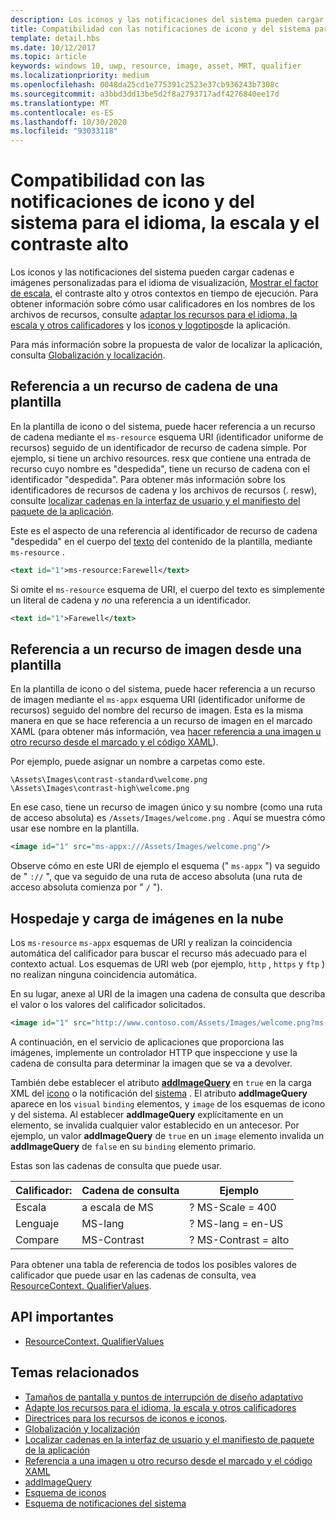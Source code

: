 ```yaml
---
description: Los iconos y las notificaciones del sistema pueden cargar cadenas e imágenes personalizadas para el idioma de visualización, mostrar el factor de escala, el contraste alto y otros contextos en tiempo de ejecución.
title: Compatibilidad con las notificaciones de icono y del sistema para el idioma, la escala y el contraste alto
template: detail.hbs
ms.date: 10/12/2017
ms.topic: article
keywords: windows 10, uwp, resource, image, asset, MRT, qualifier
ms.localizationpriority: medium
ms.openlocfilehash: 0048da25cd1e775391c2523e37cb936243b7308c
ms.sourcegitcommit: a3bbd3dd13be5d2f8a2793717adf4276840ee17d
ms.translationtype: MT
ms.contentlocale: es-ES
ms.lasthandoff: 10/30/2020
ms.locfileid: "93033118"
---
```

# <a name="tile-and-toast-notification-support-for-language-scale-and-high-contrast"></a>Compatibilidad con las notificaciones de icono y del sistema para el idioma, la escala y el contraste alto

Los iconos y las notificaciones del sistema pueden cargar cadenas e imágenes personalizadas para el idioma de visualización, [Mostrar el factor de escala](../../layout/screen-sizes-and-breakpoints-for-responsive-design.md), el contraste alto y otros contextos en tiempo de ejecución. Para obtener información sobre cómo usar calificadores en los nombres de los archivos de recursos, consulte [adaptar los recursos para el idioma, la escala y otros calificadores](../../../app-resources/tailor-resources-lang-scale-contrast.md) y los [iconos y logotipos](../../style/app-icons-and-logos.md)de la aplicación.

Para más información sobre la propuesta de valor de localizar la aplicación, consulta [Globalización y localización](../../globalizing/globalizing-portal.md).

## <a name="refer-to-a-string-resource-from-a-template"></a>Referencia a un recurso de cadena de una plantilla

En la plantilla de icono o del sistema, puede hacer referencia a un recurso de cadena mediante el `ms-resource` esquema URI (identificador uniforme de recursos) seguido de un identificador de recurso de cadena simple. Por ejemplo, si tiene un archivo resources. resx que contiene una entrada de recurso cuyo nombre es "despedida", tiene un recurso de cadena con el identificador "despedida". Para obtener más información sobre los identificadores de recursos de cadena y los archivos de recursos (. resw), consulte [localizar cadenas en la interfaz de usuario y el manifiesto del paquete de la aplicación](../../../app-resources/localize-strings-ui-manifest.md).

Este es el aspecto de una referencia al identificador de recurso de cadena "despedida" en el cuerpo del [texto](/uwp/schemas/tiles/tilesschema/element-text?branch=live) del contenido de la plantilla, mediante `ms-resource` .

```xml
<text id="1">ms-resource:Farewell</text>
```

Si omite el `ms-resource` esquema de URI, el cuerpo del texto es simplemente un literal de cadena y *no* una referencia a un identificador.

```xml
<text id="1">Farewell</text>
```

## <a name="refer-to-an-image-resource-from-a-template"></a>Referencia a un recurso de imagen desde una plantilla

En la plantilla de icono o del sistema, puede hacer referencia a un recurso de imagen mediante el `ms-appx` esquema URI (identificador uniforme de recursos) seguido del nombre del recurso de imagen. Esta es la misma manera en que se hace referencia a un recurso de imagen en el marcado XAML (para obtener más información, vea [hacer referencia a una imagen u otro recurso desde el marcado y el código XAML](../../../app-resources/images-tailored-for-scale-theme-contrast.md#reference-an-image-or-other-asset-from-xaml-markup-and-code)).

Por ejemplo, puede asignar un nombre a carpetas como este.

```
\Assets\Images\contrast-standard\welcome.png
\Assets\Images\contrast-high\welcome.png
```

En ese caso, tiene un recurso de imagen único y su nombre (como una ruta de acceso absoluta) es `/Assets/Images/welcome.png` . Aquí se muestra cómo usar ese nombre en la plantilla.

```xml
<image id="1" src="ms-appx:///Assets/Images/welcome.png"/>
```

Observe cómo en este URI de ejemplo el esquema (" `ms-appx` ") va seguido de " `://` ", que va seguido de una ruta de acceso absoluta (una ruta de acceso absoluta comienza por " `/` ").

## <a name="hosting-and-loading-images-in-the-cloud"></a>Hospedaje y carga de imágenes en la nube

Los `ms-resource` `ms-appx` esquemas de URI y realizan la coincidencia automática del calificador para buscar el recurso más adecuado para el contexto actual. Los esquemas de URI web (por ejemplo, `http` , `https` y `ftp` ) no realizan ninguna coincidencia automática.

En su lugar, anexe al URI de la imagen una cadena de consulta que describa el valor o los valores del calificador solicitados.

```xml
<image id="1" src="http://www.contoso.com/Assets/Images/welcome.png?ms-lang=en-US"/>
```

A continuación, en el servicio de aplicaciones que proporciona las imágenes, implemente un controlador HTTP que inspeccione y use la cadena de consulta para determinar la imagen que se va a devolver.

También debe establecer el atributo [**addImageQuery**](/uwp/schemas/tiles/tilesschema/element-visual?branch=live) en `true` en la carga XML del [icono](/uwp/schemas/tiles/tilesschema/schema-root?branch=live) o la notificación del [sistema](/uwp/schemas/tiles/toastschema/schema-root?branch=live) . El atributo **addImageQuery** aparece en los `visual` `binding` elementos, y `image` de los esquemas de icono y del sistema. Al establecer **addImageQuery** explícitamente en un elemento, se invalida cualquier valor establecido en un antecesor. Por ejemplo, un valor **addImageQuery** de `true` en un `image` elemento invalida un **addImageQuery** de `false` en su `binding` elemento primario.

Estas son las cadenas de consulta que puede usar.

| Calificador: | Cadena de consulta | Ejemplo |
| --------- | ------------ | ------- |
| Escala | a escala de MS | ? MS-Scale = 400 |
| Lenguaje | MS-lang | ? MS-lang = en-US |
| Compare | MS-Contrast | ? MS-Contrast = alto |

Para obtener una tabla de referencia de todos los posibles valores de calificador que puede usar en las cadenas de consulta, vea [ResourceContext. QualifierValues](/uwp/api/windows.applicationmodel.resources.core.resourcecontext.QualifierValues).

## <a name="important-apis"></a>API importantes

* [ResourceContext. QualifierValues](/uwp/api/windows.applicationmodel.resources.core.resourcecontext.QualifierValues)

## <a name="related-topics"></a>Temas relacionados

* [Tamaños de pantalla y puntos de interrupción de diseño adaptativo](../../layout/screen-sizes-and-breakpoints-for-responsive-design.md)
* [Adapte los recursos para el idioma, la escala y otros calificadores](../../../app-resources/tailor-resources-lang-scale-contrast.md)
* [Directrices para los recursos de iconos e iconos](../../style/app-icons-and-logos.md).
* [Globalización y localización](../../globalizing/globalizing-portal.md)
* [Localizar cadenas en la interfaz de usuario y el manifiesto de paquete de la aplicación](../../../app-resources/localize-strings-ui-manifest.md)
* [Referencia a una imagen u otro recurso desde el marcado y el código XAML](../../../app-resources/images-tailored-for-scale-theme-contrast.md)
* [addImageQuery](/uwp/schemas/tiles/tilesschema/element-visual?branch=live)
* [Esquema de iconos](/uwp/schemas/tiles/tilesschema/schema-root?branch=live)
* [Esquema de notificaciones del sistema](/uwp/schemas/tiles/toastschema/schema-root?branch=live)
